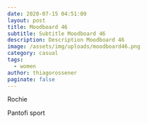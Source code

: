 ```yaml
---
date: 2020-07-15 04:51:09
layout: post
title: Moodboard 46
subtitle: Subtitle Moodboard 46
description: Description Moodboard 46
image: /assets/img/uploads/moodboard46.png
category: casual
tags:
  - women
author: thiagorossener
paginate: false
---
```

Rochie

Pantofi sport